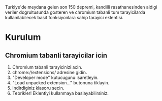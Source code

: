 Turkiye'de meydana gelen son 150 depremi, kandilli rasathanesinden aldigi veriler dogrultusunda gosteren ve chromium tabanli tum tarayicilarda kullanilabilecek basit fonksiyonlara sahip tarayici eklentisi.

# Kurulum

## Chromium tabanli tarayicilar icin

1. Chromium tabanli tarayicinizi acin.
2. chrome://extensions/ adresine gidin.
3. "Developer mode" kutucugunu isaretleyin.
4. "Load unpacked extension..." butonuna tiklayin.
5. indirdiginiz klasoru secin.
6. Tebrikler! Eklentiyi kullanmaya baslayabilirsiniz.
